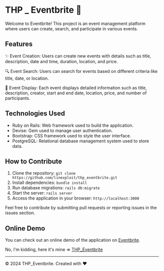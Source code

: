 # THP _ Eventbrite 🎉

Welcome to Eventbrite! This project is an event management platform where users can create, search, and participate in various events.

## Features

✨ Event Creation: Users can create new events with details such as title, description, date and time, duration, location, and price.

🔍 Event Search: Users can search for events based on different criteria like title, date, or location.

📅 Event Display: Each event displays detailed information such as title, description, creator, start and end date, location, price, and number of participants.

## Technologies Used

- Ruby on Rails: Web framework used to build the application.
- Devise: Gem used to manage user authentication.
- Bootstrap: CSS framework used to style the user interface.
- PostgreSQL: Relational database management system used to store data.

## How to Contribute

1. Clone the repository: `git clone https://github.com/linexploit/thp_eventbrite.git`
2. Install dependencies: `bundle install`
3. Run database migrations: `rails db:migrate`
4. Start the server: `rails server`
5. Access the application in your browser: `http://localhost:3000`

Feel free to contribute by submitting pull requests or reporting issues in the issues section.

## Online Demo

You can check out an online demo of the application on [Eventbrite](www.eventbrite.com).

No, I'm kidding, here it's mine => [THP_Eventbrite](https://linexploit-thp-project-eventbrite.fly.dev/)

---
© 2024 THP_Eventbrite. Created with ❤️
